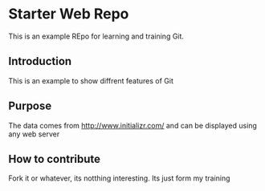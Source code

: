 # Starter Web Repo

This is an example REpo for learning and training Git.

## Introduction

This is an example to show diffrent features of Git

## Purpose

The data comes from http://www.initializr.com/ and can be displayed using any web server

## How to contribute

Fork it or whatever, its notthing interesting. Its just form my training